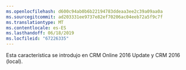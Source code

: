 ```yaml
---
ms.openlocfilehash: d600c94ab0b6b22194783ddeaa3ee2c39a09aa0a
ms.sourcegitcommit: ad203331ee9737e82ef70206ac04eeb72a5f9c7f
ms.translationtype: MT
ms.contentlocale: es-ES
ms.lasthandoff: 06/18/2019
ms.locfileid: "67226335"
---
```

Esta característica se introdujo en CRM Online 2016 Update y CRM 2016 (local).